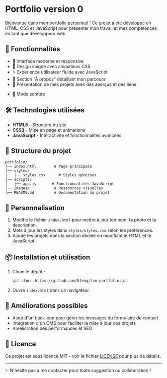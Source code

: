 # Portfolio version 0

Bienvenue dans mon portfolio personnel ! Ce projet a été développé en HTML, CSS et JavaScript pour présenter mon travail et mes compétences en tant que développeur web.

<!-- ## 🚀 Démo

Accédez au portfolio en ligne : [Lien vers le site](https://ton-portfolio.com) -->

## 📌 Fonctionnalités

- 🌟 Interface moderne et responsive
- 🎨 Design soigné avec animations CSS
- ⚡ Expérience utilisateur fluide avec JavaScript
- 📝 Section "À propos" détaillant mon parcours
- 📂 Présentation de mes projets avec des aperçus et des liens
<!-- - 📞 Formulaire de contact fonctionnel -->
- 🌙 Mode sombre 

## 🛠️ Technologies utilisées

- **HTML5** - Structure du site
- **CSS3** - Mise en page et animations
- **JavaScript** - Interactivité et fonctionnalités avancées

## 📂 Structure du projet

```
portfolio/
│── index.html        # Page principale
│── styles/
│   ├── styles.css      # Styles généraux
│── scripts/
│   ├── app.js       # Fonctionnalités JavaScript
│── images/           # Ressources visuelles
│── README.md         # Documentation du projet
```

## 🎨 Personnalisation

1. Modifie le fichier `index.html` pour mettre à jour ton nom, ta photo et ta description.
2. Mets à jour les styles dans `styles/styles.css` selon tes préférences.
3. Ajoute tes projets dans la section dédiée en modifiant le HTML et le JavaScript.

## 📦 Installation et utilisation

1. Clone le dépôt :
   ```bash
   git clone https://github.com/Nleng/ton-portfolio.git
   ```
2. Ouvre `index.html` dans un navigateur.

## 🔧 Améliorations possibles

- Ajout d'un back-end pour gérer les messages du formulaire de contact
- Intégration d'un CMS pour faciliter la mise à jour des projets
- Amélioration des performances et SEO

## 📄 Licence

Ce projet est sous licence MIT - voir le fichier [LICENSE](LICENSE) pour plus de détails.

---

✨ N'hésite pas à me contacter pour toute suggestion ou collaboration !

